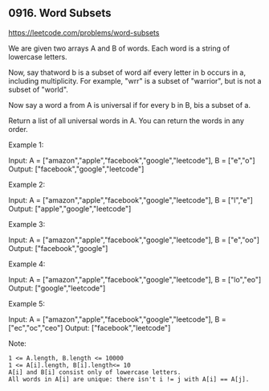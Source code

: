 ## 0916. Word Subsets

https://leetcode.com/problems/word-subsets

We are given two arrays A and B of words. Each word is a string of lowercase letters.

Now, say thatword b is a subset of word aif every letter in b occurs in a, including multiplicity. For example, "wrr" is a subset of "warrior", but is not a subset of "world".

Now say a word a from A is universal if for every b in B, bis a subset of a.

Return a list of all universal words in A. You can return the words in any order.

Example 1:

Input: A = ["amazon","apple","facebook","google","leetcode"], B = ["e","o"]
Output: ["facebook","google","leetcode"]

Example 2:

Input: A = ["amazon","apple","facebook","google","leetcode"], B = ["l","e"]
Output: ["apple","google","leetcode"]

Example 3:

Input: A = ["amazon","apple","facebook","google","leetcode"], B = ["e","oo"]
Output: ["facebook","google"]

Example 4:

Input: A = ["amazon","apple","facebook","google","leetcode"], B = ["lo","eo"]
Output: ["google","leetcode"]

Example 5:

Input: A = ["amazon","apple","facebook","google","leetcode"], B = ["ec","oc","ceo"]
Output: ["facebook","leetcode"]

Note:

    1 <= A.length, B.length <= 10000
    1 <= A[i].length, B[i].length<= 10
    A[i] and B[i] consist only of lowercase letters.
    All words in A[i] are unique: there isn't i != j with A[i] == A[j].
